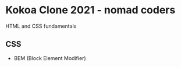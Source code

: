 # Kokoa Clone 2021 - nomad coders

HTML and CSS fundamentals

## CSS

- BEM (Block Element Modifier)
